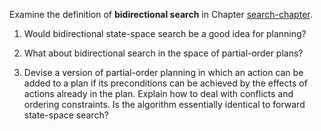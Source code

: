 

Examine the definition of **bidirectional
search** in Chapter <a class="chapterRef" title="" href="{{site.baseurl}}/search-exercises/">search-chapter</a>.<br>

1.  Would bidirectional state-space search be a good idea for planning?<br>

2.  What about bidirectional search in the space of partial-order plans?<br>

3.  Devise a version of partial-order planning in which an action can be
    added to a plan if its preconditions can be achieved by the effects
    of actions already in the plan. Explain how to deal with conflicts
    and ordering constraints. Is the algorithm essentially identical to
    forward state-space search?<br>
